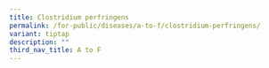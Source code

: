 ```yaml
---
title: Clostridium perfringens
permalink: /for-public/diseases/a-to-f/clostridium-perfringens/
variant: tiptap
description: ""
third_nav_title: A to F
---
```

